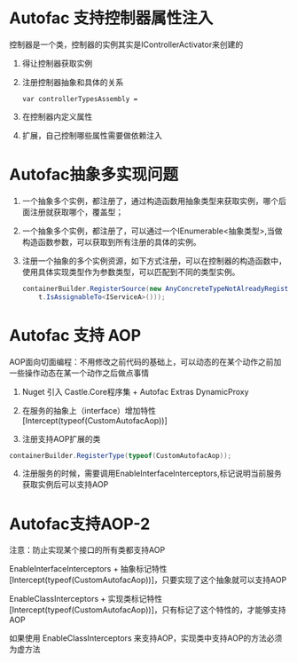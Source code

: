 # Autofac 支持控制器属性注入  
控制器是一个类，控制器的实例其实是IControllerActivator来创建的  
1. 得让控制器获取实例  

2. 注册控制器抽象和具体的关系  

    ```
    var controllerTypesAssembly =  
    ```

3. 在控制器内定义属性

4. 扩展，自己控制哪些属性需要做依赖注入

# Autofac抽象多实现问题  
1. 一个抽象多个实例，都注册了，通过构造函数用抽象类型来获取实例，哪个后面注册就获取哪个，覆盖型；
2. 一个抽象多个实例，都注册了，可以通过一个IEnumerable<抽象类型>,当做构造函数参数，可以获取到所有注册的具体的实例。
3. 注册一个抽象的多个实例资源，如下方式注册，可以在控制器的构造函数中，使用具体实现类型作为参数类型，可以匹配到不同的类型实例。  
	
	```c#
   containerBuilder.RegisterSource(new AnyConcreteTypeNotAlreadyRegisteredSource(t =>
        t.IsAssignableTo<IServiceA>()));
   ```



# Autofac 支持 AOP

AOP面向切面编程：不用修改之前代码的基础上，可以动态的在某个动作之前加一些操作动态在某一个动作之后做点事情

1.  Nuget 引入 Castle.Core程序集 + Autofac Extras DynamicProxy

2.  在服务的抽象上（interface）增加特性  [Intercept(typeof(CustomAutofacAop))]

3.  注册支持AOP扩展的类

   ```c#
   containerBuilder.RegisterType(typeof(CustomAutofacAop));
   ```

4. 注册服务的时候，需要调用EnableInterfaceInterceptors,标记说明当前服务获取实例后可以支持AOP   

# Autofac支持AOP-2

注意：防止实现某个接口的所有类都支持AOP

EnableInterfaceInterceptors + 抽象标记特性 [Intercept(typeof(CustomAutofacAop))]，只要实现了这个抽象就可以支持AOP

EnableClassInterceptors + 实现类标记特性[Intercept(typeof(CustomAutofacAop))]，只有标记了这个特性的，才能够支持AOP

如果使用 EnableClassInterceptors 来支持AOP，实现类中支持AOP的方法必须为虚方法
